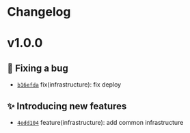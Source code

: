 # Changelog

# v1.0.0 

## 🐛 Fixing a bug
- [`b16efda`](https://github.com/zhavir/portfolio-infrastructure/commit/b16efda)
 fix(infrastructure): fix deploy

## ✨ Introducing new features
- [`4edd104`](https://github.com/zhavir/portfolio-infrastructure/commit/4edd104)
 feature(infrastructure): add common infrastructure

